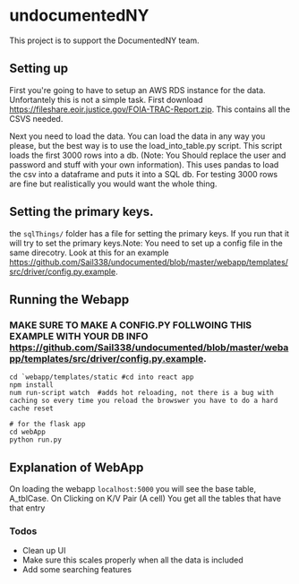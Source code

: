 # undocumentedNY

This project is to support the DocumentedNY team. 

## Setting up
First you're going to have to setup an AWS RDS instance for the data. Unfortantely this is not a simple task. 
First download https://fileshare.eoir.justice.gov/FOIA-TRAC-Report.zip. This contains all the CSVS needed. 

Next you need to load the data.
You can load the data in any way you please, but the best way is to use the load_into_table.py script. This script loads the first 3000 rows into a db. (Note: You Should replace the user and password and stuff with your own information). This uses pandas to load the csv into a dataframe and puts it into a SQL db. For testing 3000 rows are fine but realistically you would want the whole thing.

## Setting the primary keys.
the `sqlThings/` folder has a file for setting the primary keys. If you run that it will try to set the primary keys.Note: You need to set up a config file in the same direcotry. Look at this for an example  https://github.com/Sail338/undocumented/blob/master/webapp/templates/src/driver/config.py.example.

## Running the Webapp

### MAKE SURE TO MAKE A CONFIG.PY FOLLWOING THIS EXAMPLE WITH YOUR DB INFO  https://github.com/Sail338/undocumented/blob/master/webapp/templates/src/driver/config.py.example.
```
cd `webapp/templates/static #cd into react app
npm install
num run-script watch  #adds hot reloading, not there is a bug with caching so every time you reload the browswer you have to do a hard cache reset 

# for the flask app
cd webApp
python run.py
```
## Explanation of WebApp
On loading the webapp `localhost:5000` you will see the base table, A_tblCase. On Clicking on K/V Pair (A cell) You get all the tables that have that entry

### Todos
- Clean up UI
- Make sure this scales properly when all the data is included
- Add some searching features
